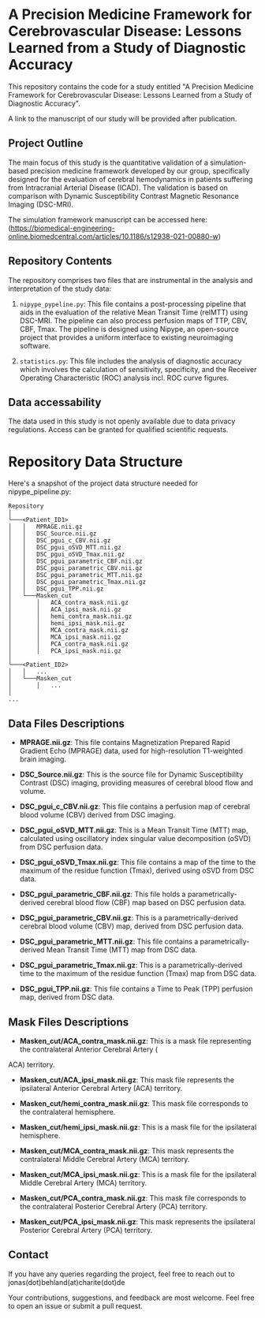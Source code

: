 # A Precision Medicine Framework for Cerebrovascular Disease: Lessons Learned from a Study of Diagnostic Accuracy

This repository contains the code for a study entitled "A Precision Medicine Framework for Cerebrovascular Disease: Lessons Learned from a Study of Diagnostic Accuracy". 

A link to the manuscript of our study will be provided after publication. 

## Project Outline

The main focus of this study is the quantitative validation of a simulation-based precision medicine framework developed by our group, specifically designed for the evaluation of cerebral hemodynamics in patients suffering from Intracranial Arterial Disease (ICAD). The validation is based on comparison with Dynamic Susceptibility Contrast Magnetic Resonance Imaging (DSC-MRI).

The simulation framework manuscript can be accessed here: (https://biomedical-engineering-online.biomedcentral.com/articles/10.1186/s12938-021-00880-w)

## Repository Contents

The repository comprises two files that are instrumental in the analysis and interpretation of the study data:

1. `nipype_pypeline.py`: This file contains a post-processing pipeline that aids in the evaluation of the relative Mean Transit Time (relMTT) using DSC-MRI. The pipeline can also process perfusion maps of TTP, CBV, CBF, Tmax. The pipeline is designed using Nipype, an open-source project that provides a uniform interface to existing neuroimaging software.

2. `statistics.py`: This file includes the analysis of diagnostic accuracy which involves the calculation of sensitivity, specificity, and the Receiver Operating Characteristic (ROC) analysis incl. ROC curve figures.

## Data accessability

The data used in this study is not openly available due to data privacy regulations. Access can be granted for qualified scientific requests. 

# Repository Data Structure

Here's a snapshot of the project data structure needed for nipype_pipeline.py:

```
Repository
│
└───<Patient_ID1>
│   │   MPRAGE.nii.gz
│   │   DSC_Source.nii.gz
│   │   DSC_pgui_c_CBV.nii.gz
│   │   DSC_pgui_oSVD_MTT.nii.gz
│   │   DSC_pgui_oSVD_Tmax.nii.gz
│   │   DSC_pgui_parametric_CBF.nii.gz
│   │   DSC_pgui_parametric_CBV.nii.gz
│   │   DSC_pgui_parametric_MTT.nii.gz
│   │   DSC_pgui_parametric_Tmax.nii.gz
│   │   DSC_pgui_TPP.nii.gz
│   └───Masken_cut
│       │   ACA_contra_mask.nii.gz
│       │   ACA_ipsi_mask.nii.gz
│       │   hemi_contra_mask.nii.gz
│       │   hemi_ipsi_mask.nii.gz
│       │   MCA_contra_mask.nii.gz
│       │   MCA_ipsi_mask.nii.gz
│       │   PCA_contra_mask.nii.gz
│       │   PCA_ipsi_mask.nii.gz
│   
└───<Patient_ID2>
│   │   ...
│   └───Masken_cut
│       │   ...
│
...
```

## Data Files Descriptions

- **MPRAGE.nii.gz**: This file contains Magnetization Prepared Rapid Gradient Echo (MPRAGE) data, used for high-resolution T1-weighted brain imaging.

- **DSC_Source.nii.gz**: This is the source file for Dynamic Susceptibility Contrast (DSC) imaging, providing measures of cerebral blood flow and volume.

- **DSC_pgui_c_CBV.nii.gz**: This file contains a perfusion map of cerebral blood volume (CBV) derived from DSC imaging.

- **DSC_pgui_oSVD_MTT.nii.gz**: This is a Mean Transit Time (MTT) map, calculated using oscillatory index singular value decomposition (oSVD) from DSC perfusion data.

- **DSC_pgui_oSVD_Tmax.nii.gz**: This file contains a map of the time to the maximum of the residue function (Tmax), derived using oSVD from DSC data.

- **DSC_pgui_parametric_CBF.nii.gz**: This file holds a parametrically-derived cerebral blood flow (CBF) map based on DSC perfusion data.

- **DSC_pgui_parametric_CBV.nii.gz**: This is a parametrically-derived cerebral blood volume (CBV) map, derived from DSC perfusion data.

- **DSC_pgui_parametric_MTT.nii.gz**: This file contains a parametrically-derived Mean Transit Time (MTT) map from DSC data.

- **DSC_pgui_parametric_Tmax.nii.gz**: This is a parametrically-derived time to the maximum of the residue function (Tmax) map from DSC data.

- **DSC_pgui_TPP.nii.gz**: This file contains a Time to Peak (TPP) perfusion map, derived from DSC data.

## Mask Files Descriptions

- **Masken_cut/ACA_contra_mask.nii.gz**: This is a mask file representing the contralateral Anterior Cerebral Artery (

ACA) territory.

- **Masken_cut/ACA_ipsi_mask.nii.gz**: This mask file represents the ipsilateral Anterior Cerebral Artery (ACA) territory.

- **Masken_cut/hemi_contra_mask.nii.gz**: This mask file corresponds to the contralateral hemisphere.

- **Masken_cut/hemi_ipsi_mask.nii.gz**: This is a mask file for the ipsilateral hemisphere.

- **Masken_cut/MCA_contra_mask.nii.gz**: This mask represents the contralateral Middle Cerebral Artery (MCA) territory.

- **Masken_cut/MCA_ipsi_mask.nii.gz**: This is a mask file for the ipsilateral Middle Cerebral Artery (MCA) territory.

- **Masken_cut/PCA_contra_mask.nii.gz**: This mask file corresponds to the contralateral Posterior Cerebral Artery (PCA) territory.

- **Masken_cut/PCA_ipsi_mask.nii.gz**: This mask represents the ipsilateral Posterior Cerebral Artery (PCA) territory.


## Contact

If you have any queries regarding the project, feel free to reach out to jonas(dot)behland(at)charite(dot)de

Your contributions, suggestions, and feedback are most welcome. Feel free to open an issue or submit a pull request.

